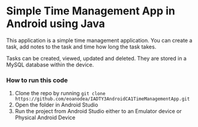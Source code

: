 # Simple Time Management App in Android using Java

This application is a simple time management application. You can create a task, add notes to the task and time how long the task takes.

Tasks can be created, viewed, updated and deleted. They are stored in a MySQL database within the device.

### How to run this code
1. Clone the repo by running ```git clone https://github.com/eoanodea/IADTY3AndroidCA1TimeManagementApp.git``` 
2. Open the folder in Android Studio
3. Run the project from Android Studio either to an Emulator device or Physical Android Device